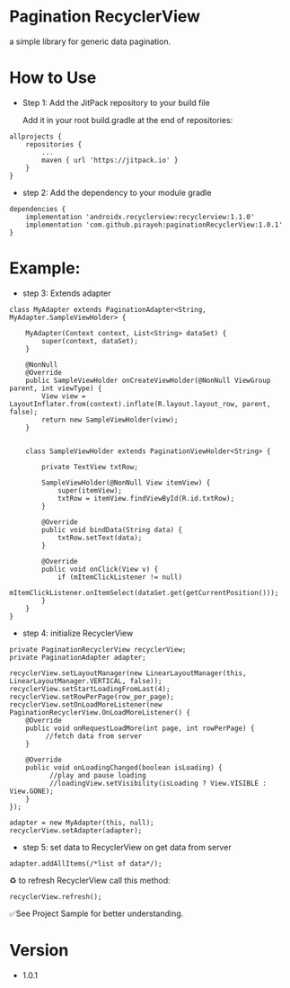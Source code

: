 # Pagination RecyclerView
a simple library for generic data pagination.



# How to Use

* Step 1: Add the JitPack repository to your build file

  Add it in your root build.gradle at the end of repositories:

```
allprojects {
    repositories {
        ...
        maven { url 'https://jitpack.io' }
    }
}
```

* step 2: Add the dependency to your module gradle 
```
dependencies {
    implementation 'androidx.recyclerview:recyclerview:1.1.0'
    implementation 'com.github.pirayeh:paginationRecyclerView:1.0.1'
}
```

# Example:

* step 3: Extends adapter

```
class MyAdapter extends PaginationAdapter<String, MyAdapter.SampleViewHolder> {

    MyAdapter(Context context, List<String> dataSet) {
        super(context, dataSet);
    }

    @NonNull
    @Override
    public SampleViewHolder onCreateViewHolder(@NonNull ViewGroup parent, int viewType) {
        View view = LayoutInflater.from(context).inflate(R.layout.layout_row, parent, false);
        return new SampleViewHolder(view);
    }


    class SampleViewHolder extends PaginationViewHolder<String> {

        private TextView txtRow;

        SampleViewHolder(@NonNull View itemView) {
            super(itemView);
            txtRow = itemView.findViewById(R.id.txtRow);
        }

        @Override
        public void bindData(String data) {
            txtRow.setText(data);
        }

        @Override
        public void onClick(View v) {
            if (mItemClickListener != null)
                mItemClickListener.onItemSelect(dataSet.get(getCurrentPosition()));
        }
    }
}
```


* step 4: initialize RecyclerView


```
private PaginationRecyclerView recyclerView;
private PaginationAdapter adapter;
```

```
recyclerView.setLayoutManager(new LinearLayoutManager(this, LinearLayoutManager.VERTICAL, false));
recyclerView.setStartLoadingFromLast(4);
recyclerView.setRowPerPage(row_per_page);
recyclerView.setOnLoadMoreListener(new PaginationRecyclerView.OnLoadMoreListener() {
    @Override
    public void onRequestLoadMore(int page, int rowPerPage) {
         //fetch data from server
    }

    @Override
    public void onLoadingChanged(boolean isLoading) {
          //play and pause loading
          //loadingView.setVisibility(isLoading ? View.VISIBLE : View.GONE);
    }
});

adapter = new MyAdapter(this, null);
recyclerView.setAdapter(adapter);
```

* step 5: set data to RecyclerView on get data from server
```
adapter.addAllItems(/*list of data*/);
```


♻ to refresh RecyclerView call this method:

```
recyclerView.refresh();
```

✅See Project Sample for better understanding.



# Version

* 1.0.1
